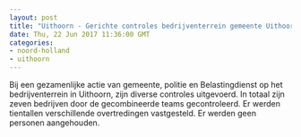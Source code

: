 ```yaml
---
layout: post
title: "Uithoorn - Gerichte controles bedrijventerrein gemeente Uithoorn"
date: Thu, 22 Jun 2017 11:36:00 GMT
categories: 
- noord-holland 
- uithoorn 
---
```


Bij een gezamenlijke actie van gemeente, politie en Belastingdienst op het bedrijventerrein in Uithoorn, zijn diverse controles uitgevoerd. In totaal zijn zeven bedrijven door de gecombineerde teams gecontroleerd. Er werden tientallen verschillende overtredingen vastgesteld. Er werden geen personen aangehouden.
